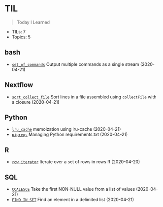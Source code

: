 # TIL
> Today I Learned

* TILs: 7
* Topics: 5

## bash

* [`set_of_commands`](bash/set_of_commands.md) Output multiple commands as a single stream (2020-04-21)

## Nextflow

* [`sort_collect_file`](Nextflow/sort_collect_file.md) Sort lines in a file assembled using `collectFile` with a closure (2020-04-21)

## Python

* [`lru_cache`](Python/lru_cache.md) memoization using lru-cache (2020-04-21)
* [`pipreqs`](Python/pipreqs.md) Managing Python requirements.txt (2020-04-21)

## R

* [`row_iterator`](R/row_iterator.md) Iterate over a set of rows in rows R (2020-04-20)

## SQL

* [`COALESCE`](SQL/COALESCE.md) Take the first NON-NULL value from a list of values (2020-04-21)
* [`FIND_IN_SET`](SQL/FIND_IN_SET.md) Find an element in a delimited list (2020-04-21)


